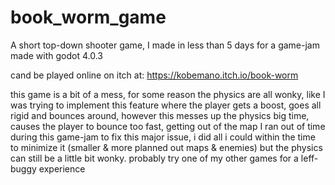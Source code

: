 # book_worm_game
A short top-down shooter game, I made in less than 5 days for a game-jam
made with godot 4.0.3

cand be played online on itch at: https://kobemano.itch.io/book-worm

this game is a bit of a mess, for some reason the physics are all wonky, like I was trying to implement this feature where the player gets a boost, goes all rigid and bounces around, however this messes up the physics big time, causes the player to bounce too fast, getting out of the map
I ran out of time during this game-jam to fix this major issue, i did all i could within the time to minimize it (smaller & more planned out maps & enemies) but the physics can still be a little bit wonky.
probably try one of my other games for a leff-buggy experience
